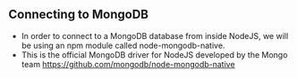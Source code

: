 ## Connecting to MongoDB

- In order to connect to a MongoDB database from inside NodeJS, we will be using an npm module called node-mongodb-native.
- This is the official MongoDB driver for NodeJS developed by the Mongo team https://github.com/mongodb/node-mongodb-native
